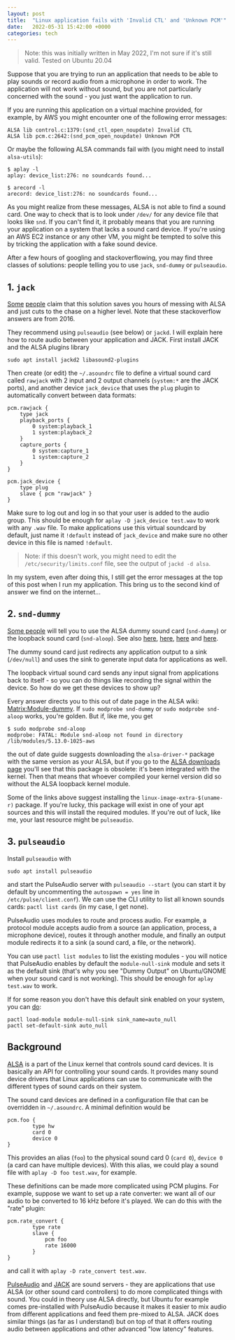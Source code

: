 ```yaml
---
layout: post
title:  "Linux application fails with 'Invalid CTL' and 'Unknown PCM'"
date:   2022-05-31 15:42:00 +0000
categories: tech
---
```

> Note: this was initially written in May 2022, I'm not sure if it's still valid.
> Tested on Ubuntu 20.04

Suppose that you are trying to run an application that needs to be able to play sounds or record audio from a microphone in order to work. The application will not work without sound, but you are not particularly concerned with the sound - you just want the application to run.

If you are running this application on a virtual machine provided, for example, by AWS you might encounter one of the following error messages:

```
ALSA lib control.c:1379:(snd_ctl_open_noupdate) Invalid CTL
ALSA lib pcm.c:2642:(snd_pcm_open_noupdate) Unknown PCM
```

Or maybe the following ALSA commands fail with (you might need to install `alsa-utils`):

```
$ aplay -l
aplay: device_list:276: no soundcards found...
```

```
$ arecord -l
arecord: device_list:276: no soundcards found...
```

As you might realize from these messages, ALSA is not able to find a sound card. One way to check that is to look under `/dev/` for any device file that looks like `snd`. If you can't find it, it probably means that you are running your application on a system that lacks a sound card device. If you're using an AWS EC2 instance or any other VM, you might be tempted to solve this by tricking the application with a fake sound device.

After a few hours of googling and stackoverflowing, you may find three classes of solutions: people telling you to use `jack`, `snd-dummy` or `pulseaudio`.

## 1. `jack`

[Some](https://stackoverflow.com/questions/66213114/creating-a-virtual-sound-card-on-an-ec2) [people](https://stackoverflow.com/questions/40061291/linux-without-hardware-soundcard-capture-audio-playback-and-record-it-to-fil) claim that this solution saves you hours of messing with ALSA and just cuts to the chase on a higher level. Note that these stackoverflow answers are from 2016.

They recommend using `pulseaudio` (see below) or `jackd`. I will explain here how to route audio between your application and JACK. First install JACK and the ALSA plugins library

```
sudo apt install jackd2 libasound2-plugins
```

Then create (or edit) the `~/.asoundrc` file to define a virtual sound card called `rawjack` with 2 input and 2 output channels (`system:*` are the JACK ports), and another device `jack_device` that uses the `plug` plugin to automatically convert between data formats:

```
pcm.rawjack {
    type jack
    playback_ports {
        0 system:playback_1
        1 system:playback_2
    }
    capture_ports {
        0 system:capture_1
        1 system:capture_2
    }
}

pcm.jack_device {
    type plug
    slave { pcm "rawjack" }
}
```

Make sure to log out and log in so that your user is added to the audio group. This should be enough for `aplay -D jack_device test.wav` to work with any `.wav` file. To make applications use this virtual soundcard by default, just name it `!default` instead of `jack_device` and make sure no other device in this file is named `!default`.

> Note: if this doesn't work, you might need to edit the `/etc/security/limits.conf` file, see the output of `jackd -d alsa`.

In my system, even after doing this, I still get the error messages at the top of this post when I run my application. This bring us to the second kind of answer we find on the internet...

## 2. `snd-dummy`

[Some people](https://groups.google.com/g/ec2ubuntu/c/gyaom4lTwBw) will tell you to use the ALSA dummy sound card (`snd-dummy`) or the loopback sound card (`snd-aloop`). See also [here](https://superuser.com/questions/344760/how-to-create-a-dummy-sound-card-device-in-linux-server), [here](https://stackoverflow.com/questions/44032488/dummy-soundcard-for-amazon-linux-server), [here](https://ubuntuforums.org/showthread.php?t=2385473) and [here](https://www.reddit.com/r/linux4noobs/comments/2m77g1/help_a_noob_create_a_dummy_sound_card_driver/).

The dummy sound card just redirects any application output to a sink (`/dev/null`) and uses the sink to generate input data for applications as well.

The loopback virtual sound card sends any input signal from applications back to itself - so you can do things like recording the signal within the device. So how do we get these devices to show up?

Every answer directs you to this out of date page in the ALSA wiki: [Matrix:Module-dummy](https://www.alsa-project.org/main/index.php/Matrix:Module-dummy). If `sudo modprobe snd-dummy` or `sudo modprobe snd-aloop` works, you're golden. But if, like me, you get

```
$ sudo modprobe snd-aloop
modprobe: FATAL: Module snd-aloop not found in directory /lib/modules/5.13.0-1025-aws
```

the out of date guide suggests downloading the `alsa-driver-*` package with the same version as your ALSA, but if you go to the [ALSA downloads page](https://www.alsa-project.org/wiki/Download) you'll see that this package is obsolete: it's been integrated with the kernel. Then that means that whoever compiled your kernel version did so without the ALSA loopback kernel module.

Some of the links above suggest installing the `linux-image-extra-$(uname-r)` package. If you're lucky, this package will exist in one of your apt sources and this will install the required modules. If you're out of luck, like me, your last resource might be `pulseaudio`.

## 3. `pulseaudio`

Install `pulseaudio` with 

```
sudo apt install pulseaudio
```

and start the PulseAudio server with `pulseaudio --start` (you can start it by default by uncommenting the `autospawn = yes` line in `/etc/pulse/client.conf`). We can use the CLI utility to list all known sounds cards: `pactl list cards` (in my case, I get none).

PulseAudio uses modules to route and process audio. For example, a protocol module accepts audio from a source (an application, process, a microphone device), routes it through another module, and finally an output module redirects it to a sink (a sound card, a file, or the network).

You can use `pactl list modules` to list the existing modules - you will notice that PulseAudio enables by default the `module-null-sink` module and sets it as the default sink (that's why you see "Dummy Output" on Ubuntu/GNOME when your sound card is not working). This should be enough for `aplay test.wav` to work.

If for some reason you don't have this default sink enabled on your system, you can [do](https://stackoverflow.com/questions/49545647/programmatic-alsa-loopback):

```
pactl load-module module-null-sink sink_name=auto_null
pactl set-default-sink auto_null
```

## Background

[ALSA](https://www.alsa-project.org/wiki/Main_Page) is a part of the Linux kernel that controls sound card devices. It is basically an API for controlling your sound cards. It provides many sound device drivers that Linux applications can use to communicate with the different types of sound cards on their system.

The sound card devices are defined in a configuration file that can be overridden in `~/.asoundrc`. A minimal definition would be

```
pcm.foo {
        type hw
        card 0
        device 0
}
```

This provides an alias (`foo`) to the physical sound card 0 (`card 0`), `device 0` (a card can have multiple devices). With this alias, we could play a sound file with `aplay -D foo test.wav`, for example.

These definitions can be made more complicated using PCM plugins. For example, suppose we want to set up a rate converter: we want all of our audio to be converted to 16 kHz before it's played. We can do this with the "rate" plugin:

```
pcm.rate_convert {
        type rate
        slave {
            pcm foo
            rate 16000
        }
}
```

and call it with `aplay -D rate_convert test.wav`.

[PulseAudio](https://www.freedesktop.org/wiki/Software/PulseAudio/) and [JACK](https://jackaudio.org/) are sound servers - they are applications that use ALSA (or other sound card controllers) to do more complicated things with sound. You could in theory use ALSA directly, but Ubuntu for example comes pre-installed with PulseAudio because it makes it easier to mix audio from different applications and feed them pre-mixed to ALSA. JACK does similar things (as far as I understand) but on top of that it offers routing audio between applications and other advanced "low latency" features.
